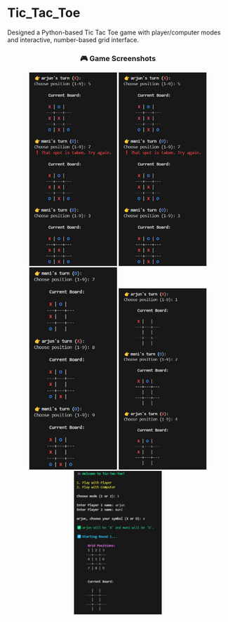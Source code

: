 # Tic_Tac_Toe
Designed a Python-based Tic Tac Toe game with player/computer modes and interactive, number-based grid interface.
<h3 align="center">🎮 Game Screenshots</h3>

<p align="center">
  <img src="./Game2.png" width="200" alt="Start Screen"/>
  <img src="./Game2.png" width="200" alt="Start Screen"/>
  <img src="./Game3.png" width="200" alt="Player Move"/>
  <img src="./Game4.png" width="200" alt="Computer Move"/>
  <img src="./Game5.png" width="200" alt="Game Over"/>
</p>
